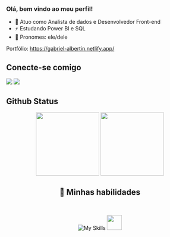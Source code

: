 ### Olá, bem vindo ao meu perfil! 

- 🔗 Atuo como Analista de dados e Desenvolvedor Front-end
- ⚡ Estudando Power BI e SQL
- 👐 Pronomes: ele/dele

Portfólio: https://gabriel-albertin.netlify.app/


## Conecte-se comigo
<a href="https://www.linkedin.com/in/gabriel-albertin-19baa0206/4"><img src="https://img.shields.io/badge/LinkedIn-0077B5?style=for-the-badge&logo=linkedin&logoColor=white"></a>
<a href="mailto:gabriel.albertin26@hotmail.com"><img src="https://img.shields.io/badge/Microsoft_Outlook-0078D4?style=for-the-badge&logo=microsoft-outlook&logoColor=white"></a>

## Github Status
<div align="center">
<img height="170em" src="https://github-readme-stats-sigma-five.vercel.app/api?username=GabrielAlbertin&show_icons=true&theme=transparent"/>
<img height="170em" src="https://github-readme-stats-sigma-five.vercel.app/api/top-langs/?username=GabrielAlbertin&layout=compact&theme=transparent"/>
</div>

<div align="center">

## 🤹 Minhas habilidades

<br>

![My Skills](https://skills.thijs.gg/icons?i=py,r,js,ts,html,css,nextjs,react,tailwind)
<img src="https://cdn.jsdelivr.net/gh/devicons/devicon/icons/redux/redux-original.svg" width="40" height="40" />

